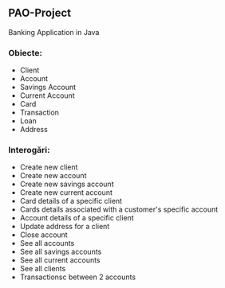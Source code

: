 ## PAO-Project
Banking Application in Java

### Obiecte:
- Client
- Account
- Savings Account
- Current Account
- Card
- Transaction
- Loan
- Address

### Interogări: 
- Create new client
- Create new account
- Create new savings account
- Create new current account
- Card details of a specific client
- Cards details associated with a customer's specific account
- Account details of a specific client
- Update address for a client
- Close account
- See all accounts
- See all savings accounts
- See all current accounts
- See all clients
- Transactionsc between 2 accounts
